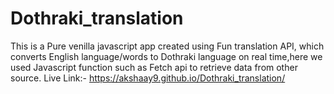 # Dothraki_translation
This is a Pure venilla javascript app created using Fun translation API, which converts English language/words to Dothraki language on real time,here we used Javascript function such as Fetch api to retrieve data from other source.
Live Link:- https://akshaay9.github.io/Dothraki_translation/
